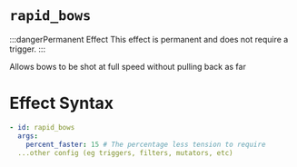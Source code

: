 # `rapid_bows`
:::dangerPermanent Effect
This effect is permanent and does not require a trigger.
:::

Allows bows to be shot at full speed without pulling back as far

# Effect Syntax
```yaml
- id: rapid_bows
  args:
    percent_faster: 15 # The percentage less tension to require
  ...other config (eg triggers, filters, mutators, etc)
```
